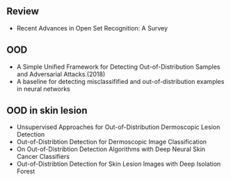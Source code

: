 

## Review

- Recent Advances in Open Set Recognition: A Survey

## OOD
- A Simple Unified Framework for Detecting Out-of-Distribution Samples and Adversarial Attacks.(2018)
- A baseline for detecting misclassifified and out-of-distribution examples in neural networks


## OOD in skin lesion
- Unsupervised Approaches for Out-of-Distribution Dermoscopic Lesion Detection
- Out-of-Distribtion Detection for Dermoscopic Image Classification
- On Out-of-Distribtion Detection Algorithms with Deep Neural Skin Cancer Classifiers
- Out-of-Distribtion Detection for Skin Lesion Images with Deep Isolation Forest